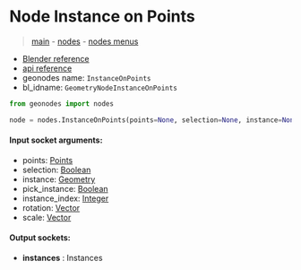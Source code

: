 # Node Instance on Points

> [main](../structure.md) - [nodes](nodes.md) - [nodes menus](nodes_menus.md)

- [Blender reference](https://docs.blender.org/manual/en/latest/modeling/geometry_nodes/instances/instance_on_points.html)
- [api reference](https://docs.blender.org/api/current/bpy.types.GeometryNodeInstanceOnPoints.html)
- geonodes name: `InstanceOnPoints`
- bl_idname: `GeometryNodeInstanceOnPoints`

```python
from geonodes import nodes

node = nodes.InstanceOnPoints(points=None, selection=None, instance=None, pick_instance=None, instance_index=None, rotation=None, scale=None)
```

#### Input socket arguments:

- points: [Points](Points.md)
- selection: [Boolean](Boolean.md)
- instance: [Geometry](Geometry.md)
- pick_instance: [Boolean](Boolean.md)
- instance_index: [Integer](Integer.md)
- rotation: [Vector](Vector.md)
- scale: [Vector](Vector.md)

#### Output sockets:

- **instances** : Instances

